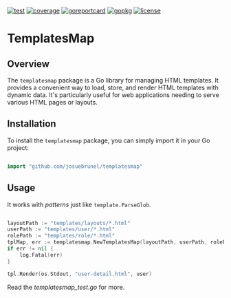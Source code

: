 [![test](https://github.com/josuebrunel/templatesmap/workflows/test/badge.svg)](https://github.com/josuebrunel/templatesmap/actions?query=workflow%3Atest)
[![coverage](https://coveralls.io/repos/github/josuebrunel/templatesmap/badge.svg?branch=main)](https://coveralls.io/github/josuebrunel/templatesmap?branch=main)
[![goreportcard](https://goreportcard.com/badge/github.com/josuebrunel/templatesmap)](https://goreportcard.com/report/github.com/josuebrunel/templatesmap)
[![gopkg](https://pkg.go.dev/badge/github.com/josuebrunel/templatesmap.svg)](https://pkg.go.dev/github.com/josuebrunel/templatesmap)
[![license](https://img.shields.io/badge/License-MIT-blue.svg)](https://github.com/josuebrunel/templatesmap/blob/master/LICENSE)



# TemplatesMap

## Overview
The `templatesmap` package is a Go library for managing HTML templates. It provides a convenient way to load, store, and render HTML templates with dynamic data. It's particularly useful for web applications needing to serve various HTML pages or layouts.

## Installation
To install the `templatesmap` package, you can simply import it in your Go project:

```go

import "github.com/josuebrunel/templatesmap"

```

## Usage

It works with *patterns* just like `template.ParseGlob`.

```go

layoutPath := "templates/layouts/*.html"
userPath := "templates/user/*.html"
rolePath := "templates/role/*.html"
tplMap, err := templatesmap.NewTemplatesMap(layoutPath, userPath, rolePath)
if err != nil {
    log.Fatal(err)
}

tpl.Render(os.Stdout, "user-detail.html", user)
```

Read the *templatesmap_test.go* for more.
